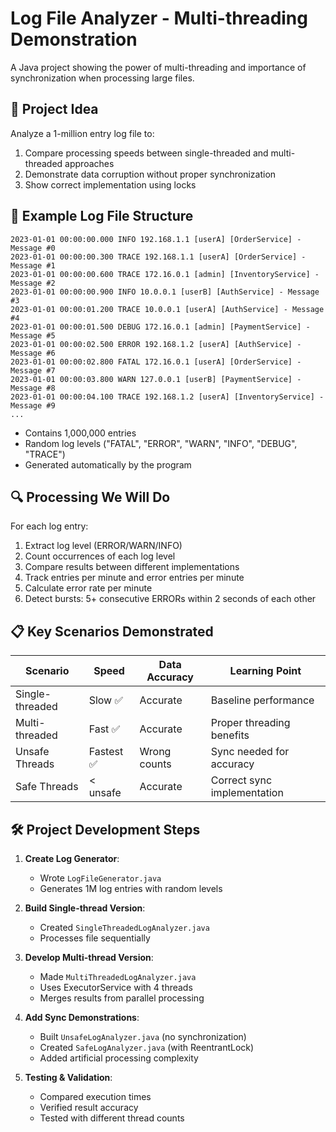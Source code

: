 
# Log File Analyzer - Multi-threading Demonstration

A Java project showing the power of multi-threading and importance of synchronization when processing large files.

## 🎯 Project Idea
Analyze a 1-million entry log file to:
1. Compare processing speeds between single-threaded and multi-threaded approaches
2. Demonstrate data corruption without proper synchronization
3. Show correct implementation using locks

## 📄 Example Log File Structure
```plaintext
2023-01-01 00:00:00.000 INFO 192.168.1.1 [userA] [OrderService] - Message #0
2023-01-01 00:00:00.300 TRACE 192.168.1.1 [userA] [OrderService] - Message #1
2023-01-01 00:00:00.600 TRACE 172.16.0.1 [admin] [InventoryService] - Message #2
2023-01-01 00:00:00.900 INFO 10.0.0.1 [userB] [AuthService] - Message #3
2023-01-01 00:00:01.200 TRACE 10.0.0.1 [userA] [AuthService] - Message #4
2023-01-01 00:00:01.500 DEBUG 172.16.0.1 [admin] [PaymentService] - Message #5
2023-01-01 00:00:02.500 ERROR 192.168.1.2 [userA] [AuthService] - Message #6
2023-01-01 00:00:02.800 FATAL 172.16.0.1 [userA] [OrderService] - Message #7
2023-01-01 00:00:03.800 WARN 127.0.0.1 [userB] [PaymentService] - Message #8
2023-01-01 00:00:04.100 TRACE 192.168.1.2 [userA] [InventoryService] - Message #9
...
```
- Contains 1,000,000 entries
- Random log levels ("FATAL", "ERROR", "WARN", "INFO", "DEBUG", "TRACE")
- Generated automatically by the program

## 🔍 Processing We Will Do
For each log entry:
1. Extract log level (ERROR/WARN/INFO)
2. Count occurrences of each log level
3. Compare results between different implementations
4. Track entries per minute and error entries per minute
5. Calculate error rate per minute
6. Detect bursts: 5+ consecutive ERRORs within 2 seconds of each other


## 📋 Key Scenarios Demonstrated
| Scenario | Speed | Data Accuracy | Learning Point |
|----------|-------|---------------|----------------|
| Single-threaded | Slow ✅ | Accurate | Baseline performance |
| Multi-threaded | Fast ✅ | Accurate | Proper threading benefits |
| Unsafe Threads | Fastest ✅ | Wrong counts | Sync needed for accuracy |
| Safe Threads |  < unsafe | Accurate | Correct sync implementation |

## 🛠️ Project Development Steps
1. **Create Log Generator**:
   - Wrote `LogFileGenerator.java`
   - Generates 1M log entries with random levels

2. **Build Single-thread Version**:
   - Created `SingleThreadedLogAnalyzer.java`
   - Processes file sequentially

3. **Develop Multi-thread Version**:
   - Made `MultiThreadedLogAnalyzer.java`
   - Uses ExecutorService with 4 threads
   - Merges results from parallel processing

4. **Add Sync Demonstrations**:
   - Built `UnsafeLogAnalyzer.java` (no synchronization)
   - Created `SafeLogAnalyzer.java` (with ReentrantLock)
   - Added artificial processing complexity

5. **Testing & Validation**:
   - Compared execution times
   - Verified result accuracy
   - Tested with different thread counts

